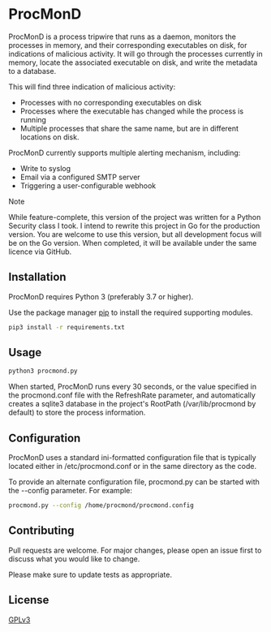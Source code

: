 # ProcMonD

ProcMonD is a process tripwire that runs as a daemon, monitors the processes in memory, and their corresponding executables on disk, for indications of malicious activity. It will go through the processes currently in memory, locate the associated executable on disk, and write the metadata to a database.

This will find three indication of malicious activity:

- Processes with no corresponding executables on disk
- Processes where the executable has changed while the process is running
- Multiple processes that share the same name, but are in different locations on disk.

ProcMonD currently supports multiple alerting mechanism, including:

- Write to syslog
- Email via a configured SMTP server
- Triggering a user-configurable webhook

> [!NOTE]
>While feature-complete, this version of the project was written for a Python Security class I took. I intend to rewrite this project in Go for the production version. You are welcome to use this version, but all development focus will be on the Go version. When completed, it will be available under the same licence via GitHub.

## Installation

ProcMonD requires Python 3 (preferably 3.7 or higher).

Use the package manager [pip](https://pip.pypa.io/en/stable/) to install the required supporting modules.

```bash
pip3 install -r requirements.txt
```

## Usage

```bash
python3 procmond.py
```

When started, ProcMonD runs every 30 seconds, or the value specified in the procmond.conf file with the RefreshRate parameter, and automatically creates a sqlite3 database in the project's RootPath (/var/lib/procmond by default) to store the process information.

## Configuration

ProcMonD uses a standard ini-formatted configuration file that is typically located either in /etc/procmond.conf or in the same directory as the code.

To provide an alternate configuration file, procmond.py can be started with the --config parameter. For example:

```bash
procmond.py --config /home/procmond/procmond.config
```

## Contributing

Pull requests are welcome. For major changes, please open an issue first to discuss what you would like to change.

Please make sure to update tests as appropriate.

## License

[GPLv3](https://choosealicense.com/licenses/gpl-3.0/)
